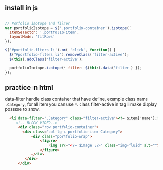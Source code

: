   
  
  ## install in js
  ```js
  
  // Porfolio isotope and filter
  var portfolioIsotope = $('.portfolio-container').isotope({
    itemSelector: '.portfolio-item',
    layoutMode: 'fitRows'
  });

  $('#portfolio-flters li').on( 'click', function() {
    $("#portfolio-flters li").removeClass('filter-active');
    $(this).addClass('filter-active');

    portfolioIsotope.isotope({ filter: $(this).data('filter') });
  });
  
  ```

## practice in html
data-filter handle class container that have define, example class name `.Category`, for all item you can use `*`.
class filter-active in tag li make display possible to show.

```html
  <li data-filter=".Category" class="filter-active"><?= $item['name'];?></li>
     <!-- BLOCK VIDEO-->
      <div class="row portfolio-container">
        <div class="col-lg-4 portfolio-item Category">
            <div class="portfolio-wrap">
                <figure>
                    <img src="<?= $image ;?>" class="img-fluid" alt=""> 
                </figure> 
            </div>
         </div> 
      </div>
```
